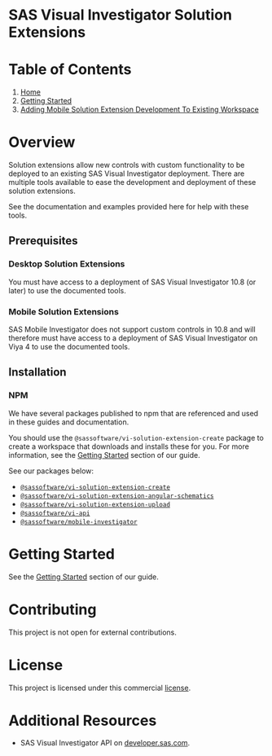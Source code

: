 # SAS Visual Investigator Solution Extensions

# Table of Contents

1. [Home](./index.md)
2. [Getting Started](./Getting-Started.md)
3. [Adding Mobile Solution Extension Development To Existing Workspace](./Adding-Mobile-Solution-Extension-Development-To-Existing-Workspace.md)

# Overview

Solution extensions allow new controls with custom functionality to be deployed to an existing SAS Visual Investigator deployment. There are multiple tools available to ease the development and deployment of these solution extensions.

See the documentation and examples provided here for help with these tools.

## Prerequisites

### Desktop Solution Extensions

You must have access to a deployment of SAS Visual Investigator 10.8 (or later) to use the documented tools.

### Mobile Solution Extensions

SAS Mobile Investigator does not support custom controls in 10.8 and will therefore must have access to a deployment of SAS Visual Investigator on Viya 4 to use the documented tools.

## Installation

### NPM

We have several packages published to npm that are referenced and used in these guides and documentation.

You should use the `@sassoftware/vi-solution-extension-create` package to create a workspace that downloads and installs these for you. For more information, see the [Getting Started](docs/Getting-Started.md) section of our guide.

See our packages below:

-   [`@sassoftware/vi-solution-extension-create`](https://www.npmjs.com/package/@sassoftware/vi-solution-extension-create)
-   [`@sassoftware/vi-solution-extension-angular-schematics`](https://www.npmjs.com/package/@sassoftware/vi-solution-extension-angular-schematics)
-   [`@sassoftware/vi-solution-extension-upload`](https://www.npmjs.com/package/@sassoftware/vi-solution-extension-upload)
-   [`@sassoftware/vi-api`](https://www.npmjs.com/package/@sassoftware/vi-api)
-   [`@sassoftware/mobile-investigator`](https://www.npmjs.com/package/@sassoftware/mobile-investigator)

# Getting Started

See the [Getting Started](./Getting-Started.md) section of our guide.

# Contributing

This project is not open for external contributions.

# License

This project is licensed under this commercial [license](LICENSE.txt).

# Additional Resources

-   SAS Visual Investigator API on [developer.sas.com](https://developer.sas.com/apis/vi/apiDocs/).
